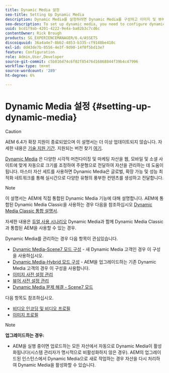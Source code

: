 ```yaml
---
title: Dynamic Media 설정
seo-title: Setting Up Dynamic Media
description: Dynamic Media를 설정하려면 Dynamic Media를 구성하고 이미지 및 뷰어 사전 설정을 관리해야 합니다
seo-description: To set up dynamic media, you need to configure dynamic media and manage image and viewer presets
uuid: bcd1f9ab-4201-4222-9e4a-ba82b3c7cd6c
contentOwner: Rick Brough
products: SG_EXPERIENCEMANAGER/6.4/ASSETS
discoiquuid: 36a4a4e7-8bb2-4853-b335-cf9148be410c
exl-id: dd43de7b-8556-4e3f-9d90-14f0f5bd13e7
feature: Configuration
role: Admin,User,Developer
source-git-commit: c5b816d74c6f02f85476d16868844f39b4c47996
workflow-type: tm+mt
source-wordcount: '289'
ht-degree: 6%

---
```


# Dynamic Media 설정 {#setting-up-dynamic-media}

>[!CAUTION]
>
>AEM 6.4가 확장 지원이 종료되었으며 이 설명서는 더 이상 업데이트되지 않습니다. 자세한 내용은 [기술 지원 기간](https://helpx.adobe.com/kr/support/programs/eol-matrix.html). 지원되는 버전 찾기 [여기](https://experienceleague.adobe.com/docs/).

[Dynamic Media](https://www.adobe.com/solutions/web-experience-management/dynamic-media.html) 은 다양한 시각적 머천다이징 및 마케팅 자산을 웹, 모바일 및 소셜 사이트에 맞게 자동으로 크기를 조정하여 주문형으로 전달하여 자산을 관리하는 데 도움이 됩니다. 마스터 자산 세트를 사용하면 Dynamic Media은 글로벌, 확장 가능 및 성능 최적화 네트워크를 통해 실시간으로 다양한 유형의 풍부한 컨텐츠를 생성하고 전달합니다.

>[!NOTE]
>
>이 설명서는 AEM에 직접 통합된 Dynamic Media 기능에 대해 설명합니다. AEM에 통합된 Dynamic Media Classic을 사용하는 경우 다음을 참조하십시오 [Dynamic Media Classic 통합 설명서](/help/sites-administering/scene7.md).
>
>자세한 내용은 [듀얼 사용 시나리오](/help/sites-administering/scene7.md#dual-use-scenario) Dynamic Media과 함께 Dynamic Media Classic과 통합된 AEM을 사용할 수 있는 경우.

Dynamic Media를 관리하는 경우 다음 항목이 관심있습니다.

* [Dynamic Media-Scene7 모드 구성](config-dms7.md) - 새 Dynamic Media 고객인 경우 이 구성을 사용하십시오.
* [Dynamic Media-Hybrid 모드 구성](config-dynamic.md) - AEM을 업그레이드하는 기존 Dynamic Media 고객의 경우 이 구성을 사용합니다.
* [이미지 사전 설정 관리](managing-image-presets.md)
* [뷰어 사전 설정 관리](managing-viewer-presets.md)
* [Dynamic Media 문제 해결 - Scene7 모드](troubleshoot-dms7.md)

다음 항목도 참조하십시오.

* [비디오 인코딩 및 비디오 프로필](video-profiles.md)
* [이미지 프로필](image-profiles.md)

>[!NOTE]
>
>**업그레이드하는 경우:**
>
>* AEM을 실행 중이면 업로드하는 모든 자산에서 자동으로 Dynamic Media이 활성화됩니다(시스템 관리자가 명시적으로 비활성화하지 않은 경우). AEM의 업그레이드된 인스턴스에서 Dynamic Media으로 새로 작업하는 경우 자산을 다시 처리하여 Dynamic Media을 활성화할 수 있습니다.

